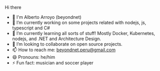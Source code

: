 Hi there 

- 👋 I'm Alberto Arroyo (beyondnet) 
- 🔭 I’m currently working on some projects related with nodejs, js, typescript and C#
- 🌱 I’m currently learning all sorts of stuff! Mostly Docker, Kubernetes, nodejs, and .NET and Architecture Design.
- 👯 I’m looking to collaborate on open source projects.
- 📫 How to reach me: beyondnet.peru@gmail.com
- 😄 Pronouns: he/him
- ⚡ Fun fact: musician and soccer player

